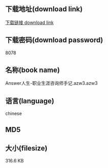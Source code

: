 ## 下载地址(download link)
[下载链接 download link](https://tutu365.netlify.app/?s=Answer%E4%BA%BA%E7%94%9F-%E8%81%8C%E4%B8%9A%E7%94%9F%E6%B6%AF%E5%92%A8%E8%AF%A2%E5%B8%88%E6%89%8B%E8%AE%B0.azw3)

## 下载密码(download password)
8078

## 名称(book name)
Answer人生-职业生涯咨询师手记.azw3.azw3

## 语言(language)
chinese

## MD5


## 大小(filesize)
316.6 KB
